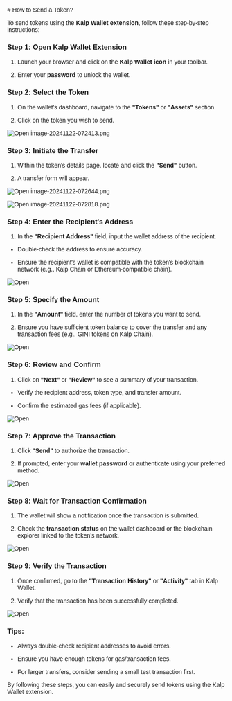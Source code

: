 <style>  body { font-family: "Source Sans 3", sans-serif!important; }</style>
<link href="https://fonts.googleapis.com/css2?family=Source+Sans+3:ital,wght@0,200..900;1,200..900&display=swap" rel="stylesheet">    
<link rel="stylesheet" href="https://fonts.googleapis.com/icon?family=Material+Icons">
# How to Send a Token?

To send tokens using the **Kalp Wallet extension**, follow these step-by-step instructions:

### **Step 1: Open Kalp Wallet Extension**

1.  Launch your browser and click on the **Kalp Wallet icon** in your toolbar.
    
2.  Enter your **password** to unlock the wallet.
    

### **Step 2: Select the Token**

1.  On the wallet's dashboard, navigate to the **"Tokens"** or **"Assets"** section.
    
2.  Click on the token you wish to send.
    

![Open image-20241122-072413.png](https://doc-images-kalp-studio.s3.ap-south-1.amazonaws.com/Extension+Images/How+to+send+tokens/I1.png)


### **Step 3: Initiate the Transfer**

1.  Within the token's details page, locate and click the **"Send"** button.
    
2.  A transfer form will appear.
    

![Open image-20241122-072644.png](https://doc-images-kalp-studio.s3.ap-south-1.amazonaws.com/Extension+Images/How+to+send+tokens/I2.png)


![Open image-20241122-072818.png](https://doc-images-kalp-studio.s3.ap-south-1.amazonaws.com/Extension+Images/How+to+send+tokens/I3.png)


### **Step 4: Enter the Recipient's Address**

1.  In the **"Recipient Address"** field, input the wallet address of the recipient.
    

-   Double-check the address to ensure accuracy.
    
-   Ensure the recipient's wallet is compatible with the token's blockchain network (e.g., Kalp Chain or Ethereum-compatible chain).
    

![Open](https://doc-images-kalp-studio.s3.ap-south-1.amazonaws.com/Extension+Images/How+to+send+tokens/I4.png)

### **Step 5: Specify the Amount**

1.  In the **"Amount"** field, enter the number of tokens you want to send.
    
2.  Ensure you have sufficient token balance to cover the transfer and any transaction fees (e.g., GINI tokens on Kalp Chain).
    

![Open](https://doc-images-kalp-studio.s3.ap-south-1.amazonaws.com/Extension+Images/How+to+send+tokens/I5.png)

### **Step 6: Review and Confirm**

1.  Click on **"Next"** or **"Review"** to see a summary of your transaction.
    

-   Verify the recipient address, token type, and transfer amount.
    
-   Confirm the estimated gas fees (if applicable).
    

![Open](https://doc-images-kalp-studio.s3.ap-south-1.amazonaws.com/Extension+Images/How+to+send+tokens/I6.png)

### **Step 7: Approve the Transaction**

1.  Click **"Send"** to authorize the transaction.
    
2.  If prompted, enter your **wallet password** or authenticate using your preferred method.
    

![Open](https://doc-images-kalp-studio.s3.ap-south-1.amazonaws.com/Extension+Images/How+to+send+tokens/I7.png)

### **Step 8: Wait for Transaction Confirmation**

1.  The wallet will show a notification once the transaction is submitted.
    
2.  Check the **transaction status** on the wallet dashboard or the blockchain explorer linked to the token's network.
    

![Open](https://doc-images-kalp-studio.s3.ap-south-1.amazonaws.com/Extension+Images/How+to+send+tokens/I8.png)

### **Step 9: Verify the Transaction**

1.  Once confirmed, go to the **"Transaction History"** or **"Activity"** tab in Kalp Wallet.
    
2.  Verify that the transaction has been successfully completed.
    

![Open](https://doc-images-kalp-studio.s3.ap-south-1.amazonaws.com/Extension+Images/How+to+send+tokens/I9.png)

### **Tips:**

-   Always double-check recipient addresses to avoid errors.
    
-   Ensure you have enough tokens for gas/transaction fees.
    
-   For larger transfers, consider sending a small test transaction first.
    

By following these steps, you can easily and securely send tokens using the Kalp Wallet extension.